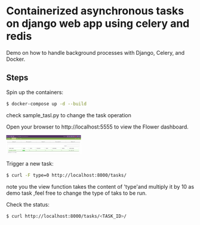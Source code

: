 # Containerized asynchronous tasks on django web app using celery and redis

Demo on how to handle background processes with Django, Celery, and Docker.



## Steps 

Spin up the containers:

```sh
$ docker-compose up -d --build
```

check sample_tasl.py to change the task operation


Open your browser to http://localhost:5555 to view the Flower dashboard.

<img src="https://github.com/wissemriahi/Django-Celery-Redis--Flower-on-docker-container/blob/master/Readme%20Pics/flower%20dashboard.png" width="200"/>

Trigger a new task:

```sh
$ curl -F type=0 http://localhost:8000/tasks/
```
note you the view function takes the content of 'type'and multiply it by 10 as demo task ,feel free to change the type of taks to be run. 

Check the status:

```sh
$ curl http://localhost:8000/tasks/<TASK_ID>/
```

